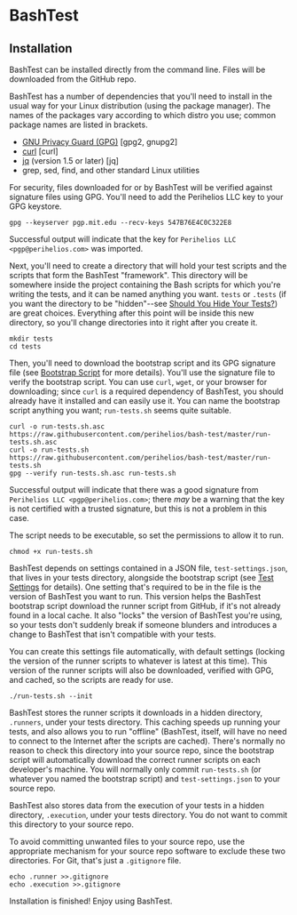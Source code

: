 # BashTest

## Installation
BashTest can be installed directly from the command line. Files will be
downloaded from the GitHub repo.

BashTest has a number of dependencies that you'll need to install in the usual
way for your Linux distribution (using the package manager). The names of the
packages vary according to which distro you use; common package names are listed
in brackets.

* [GNU Privacy Guard (GPG)](https://www.gnupg.org/) [gpg2, gnupg2]
* [curl](https://curl.haxx.se/) [curl]
* [jq](https://stedolan.github.io/jq/) (version 1.5 or later) [jq]
* grep, sed, find, and other standard Linux utilities

For security, files downloaded for or by BashTest will be verified against
signature files using GPG. You'll need to add the Perihelios LLC key to your GPG
keystore.

```
gpg --keyserver pgp.mit.edu --recv-keys 547B76E4C0C322E8
```

Successful output will indicate that the key for
`Perihelios LLC <pgp@perihelios.com>` was imported.

Next, you'll need to create a directory that will hold your test scripts and
the scripts that form the BashTest "framework". This directory will be somewhere
inside the project containing the Bash scripts for which you're writing the
tests, and it can be named anything you want. `tests` or `.tests` (if you want
the directory to be "hidden"--see
[Should You Hide Your Tests?](#should-you-hide-your-tests)) are great choices.
Everything after this point will be inside this new directory, so you'll change
directories into it right after you create it.

```
mkdir tests
cd tests
```

Then, you'll need to download the bootstrap script and its GPG signature file
(see [Bootstrap Script](#bootstrap-script) for more details). You'll use the
signature file to verify the bootstrap script. You can use `curl`, `wget`, or
your browser for downloading; since `curl` is a required dependency of BashTest,
you should already have it installed and can easily use it. You can name the
bootstrap script anything you want; `run-tests.sh` seems quite suitable.

```
curl -o run-tests.sh.asc https://raw.githubusercontent.com/perihelios/bash-test/master/run-tests.sh.asc
curl -o run-tests.sh https://raw.githubusercontent.com/perihelios/bash-test/master/run-tests.sh
gpg --verify run-tests.sh.asc run-tests.sh
```

Successful output will indicate that there was a good signature from
`Perihelios LLC <pgp@perihelios.com>`; there *may* be a warning that the key is
not certified with a trusted signature, but this is not a problem in this case.

The script needs to be executable, so set the permissions to allow it to run.

```
chmod +x run-tests.sh
```

BashTest depends on settings contained in a JSON file, `test-settings.json`,
that lives in your tests directory, alongside the bootstrap script (see
[Test Settings](#test-settings) for details). One setting that's required to be
in the file is the version of BashTest you want to run. This version helps
the BashTest bootstrap script download the runner script from GitHub, if it's
not already found in a local cache. It also "locks" the version of BashTest
you're using, so your tests don't suddenly break if someone blunders and
introduces a change to BashTest that isn't compatible with your tests.

You can create this settings file automatically, with default settings (locking
the version of the runner scripts to whatever is latest at this time). This
version of the runner scripts will also be downloaded, verified with GPG, and
cached, so the scripts are ready for use.

```
./run-tests.sh --init
```

BashTest stores the runner scripts it downloads in a hidden directory,
`.runners`, under your tests directory. This caching speeds up running your
tests, and also allows you to run "offline" (BashTest, itself, will have no need
to connect to the Internet after the scripts are cached). There's normally no
reason to check this directory into your source repo, since the bootstrap script
will automatically download the correct runner scripts on each developer's
machine. You will normally only commit `run-tests.sh` (or whatever you named the
bootstrap script) and `test-settings.json` to your source repo.

BashTest also stores data from the execution of your tests in a hidden directory,
`.execution`, under your tests directory. You do not want to commit this
directory to your source repo.

To avoid committing unwanted files to your source repo, use the appropriate
mechanism for your source repo software to exclude these two directories. For
Git, that's just a `.gitignore` file.

```
echo .runner >>.gitignore
echo .execution >>.gitignore
```

Installation is finished! Enjoy using BashTest.

